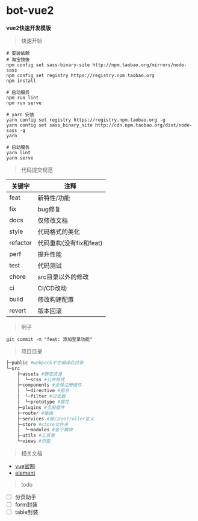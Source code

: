 # bot-vue2
**vue2快速开发模版**
> 快速开始

```
# 安装依赖
# 淘宝镜像
npm config set sass-binary-site http://npm.taobao.org/mirrors/node-sass
npm config set registry https://registry.npm.taobao.org
npm install

# 启动服务
npm run lint
npm run serve

# yarn 安装
yarn config set registry https://registry.npm.taobao.org -g
yarn config set sass_binary_site http://cdn.npm.taobao.org/dist/node-sass -g
yarn

# 启动服务
yarn lint
yarn serve
```

> 代码提交规范

|     关键字     |   注释          |
|----------|-------------|
| feat     | 新特性/功能      |
| fix      | bug修复       |
| docs     | 仅修改文档        |
| style    | 代码格式的美化      |
| refactor | 代码重构(没有fix和feat) |
| perf     | 提升性能        |
| test     | 代码测试        |
| chore     | src目录以外的修改|
| ci     | CI/CD改动|
| build     | 修改构建配置|
| revert     | 版本回滚|

> 例子
```shell
git commit -m "feat: 添加登录功能"
```

> 项目目录

```bash
├─public #webpack不会编译此目录
└─src
    ├─assets #静态资源
    │  └─scss #公共样式
    ├─components #全局注册组件
    │  └─directive #指令
    │  └─filter #过滤器
    │  └─prototype #属性
    ├─plugins #全局插件
    ├─router #路由
    ├─services #接口controller定义
    ├─store #store文件夹
    │  └─modules #各个模块
    ├─utils #工具类
    └─views #页面
```

> 相关文档
- [vue官网](https://cn.vuejs.org/v2/api/)
- [element](https://element.eleme.io/#/zh-CN)

> todo

- [ ] 分页助手
- [ ] form封装
- [ ] table封装
